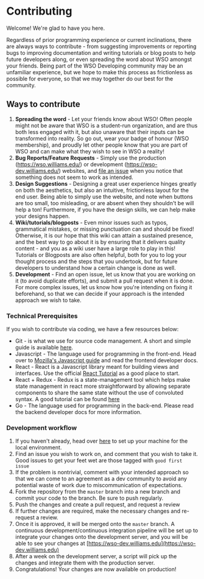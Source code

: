 # Contributing

Welcome! We're glad to have you here.

Regardless of prior programming experience or current inclinations, there are always ways to contribute - from suggesting improvements or reporting bugs to improving documentation and writing tutorials or blog posts to help future developers along, or even spreading the word about WSO amongst your friends. Being part of the WSO Developing community may be an unfamiliar experience, but we hope to make this process as frictionless as possible for everyone, so that we may together do our best for the community.

## Ways to contribute

1. **Spreading the word** - Let your friends know about WSO! Often people might not be aware that WSO is a student-run organization, and are thus both less engaged with it, but also unaware that their inputs can be transformed into reality. So go out, wear your badge of honour (WSO membership), and proudly let other people know that you are part of WSO and can make what they wish to see in WSO a reality!
2. **Bug Reports/Feature Requests** - Simply use the production (https://wso.williams.edu/) or development (https://wso-dev.williams.edu/) websites, and [file an issue](https://github.com/WilliamsStudentsOnline/wso-react/issues) when you notice that something does not seem to work as intended.
3. **Design Suggestions** - Designing a great user experience hinges greatly on both the aesthetics, but also an intuitive, frictionless layout for the end user. Being able to simply use the website, and note when buttons are too small, too misleading, or are absent when they shouldn't be will help a ton! Furthermore, if you have the design skills, we can help make your designs happen.
4. **Wiki/tutorials/blogposts** - Even minor issues such as typos, grammatical mistakes, or missing punctuation can and should be fixed! Otherwise, it is our hope that this wiki can attain a sustained presence, and the best way to go about it is by ensuring that it delivers quality content - and you as a wiki user have a large role to play in this! Tutorials or Blogposts are also often helpful, both for you to log your thought process and the steps that you undertook, but for future developers to understand how a certain change is done as well.
5. **Development** - Find an open issue, let us know that you are working on it (to avoid duplicate efforts), and submit a pull request when it is done. For more complex issues, let us know how you're intending on fixing it beforehand, so that we can decide if your approach is the intended approach we wish to take.

### Technical Prerequisites 

If you wish to contribute via coding, we have a few resources below:
* Git - is what we use for source code management. A short and simple guide is available [here](https://github.com/WilliamsStudentsOnline/wso-react/wiki/Use-Git).
* Javascript - The language used for programming in the front-end. Head over to [Mozilla's Javascript guide](https://developer.mozilla.org/en-US/docs/Web/JavaScript) and read the frontend developer docs.
* React - React is a Javascript library meant for building views and interfaces. Use the official [React Tutorial](https://reactjs.org/tutorial/tutorial.html) as a good place to start.
* React + Redux - Redux is a state-management tool which helps make state management in react more straightforward by allowing separate components to share the same state without the use of convoluted syntax. A good tutorial can be found [here](https://www.robinwieruch.de/react-redux-tutorial#react-redux-and-x-tutorial)
* Go - The language used for programming in the back-end. Please read the backend developer docs for more information.

### Development workflow

1. If you haven't already, head over [here](https://github.com/WilliamsStudentsOnline/wso-react/wiki/Getting-Started) to set up your machine for the local environment.
1. Find an issue you wish to work on, and comment that you wish to take it. Good issues to get your feet wet are those tagged with `good first issue`
1. If the problem is nontrivial, comment with your intended approach so that we can come to an agreement as a dev community to avoid any potential waste of work due to miscommunication of expectations.
1. Fork the repository from the `master` branch into a new branch and commit your code to the branch. Be sure to push regularly.
1. Push the changes and create a pull request, and request a review
1. If further changes are required, make the necessary changes and re-request a review.
1. Once it is approved, it will be merged onto the `master` branch. A continuous development/continuous integration pipeline will be set up to integrate your changes onto the development server, and you will be able to see your changes at [https://wso-dev.williams.edu](https://wso-dev.williams.edu)
1. After a week on the development server, a script will pick up the changes and integrate them with the production server.
1. Congratulations! Your changes are now available on production!



